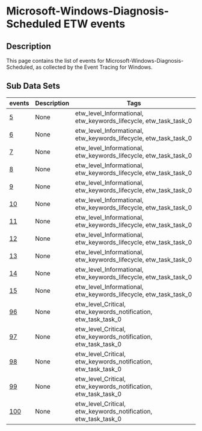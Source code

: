 # Microsoft-Windows-Diagnosis-Scheduled ETW events

## Description
This page contains the list of events for Microsoft-Windows-Diagnosis-Scheduled, as collected by the Event Tracing for Windows.

## Sub Data Sets
|events|Description|Tags|
|---|---|---|
|[5](events/event-5.md)|None|etw_level_Informational, etw_keywords_lifecycle, etw_task_task_0|
|[6](events/event-6.md)|None|etw_level_Informational, etw_keywords_lifecycle, etw_task_task_0|
|[7](events/event-7.md)|None|etw_level_Informational, etw_keywords_lifecycle, etw_task_task_0|
|[8](events/event-8.md)|None|etw_level_Informational, etw_keywords_lifecycle, etw_task_task_0|
|[9](events/event-9.md)|None|etw_level_Informational, etw_keywords_lifecycle, etw_task_task_0|
|[10](events/event-10.md)|None|etw_level_Informational, etw_keywords_lifecycle, etw_task_task_0|
|[11](events/event-11.md)|None|etw_level_Informational, etw_keywords_lifecycle, etw_task_task_0|
|[12](events/event-12.md)|None|etw_level_Informational, etw_keywords_lifecycle, etw_task_task_0|
|[13](events/event-13.md)|None|etw_level_Informational, etw_keywords_lifecycle, etw_task_task_0|
|[14](events/event-14.md)|None|etw_level_Informational, etw_keywords_lifecycle, etw_task_task_0|
|[15](events/event-15.md)|None|etw_level_Informational, etw_keywords_lifecycle, etw_task_task_0|
|[96](events/event-96.md)|None|etw_level_Critical, etw_keywords_notification, etw_task_task_0|
|[97](events/event-97.md)|None|etw_level_Critical, etw_keywords_notification, etw_task_task_0|
|[98](events/event-98.md)|None|etw_level_Critical, etw_keywords_notification, etw_task_task_0|
|[99](events/event-99.md)|None|etw_level_Critical, etw_keywords_notification, etw_task_task_0|
|[100](events/event-100.md)|None|etw_level_Critical, etw_keywords_notification, etw_task_task_0|
